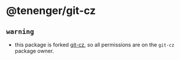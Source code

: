 # @tenenger/git-cz

## `warning`

- this package is forked [git-cz](https://github.com/streamich/git-cz), so all permissions are on the `git-cz` package owner.
